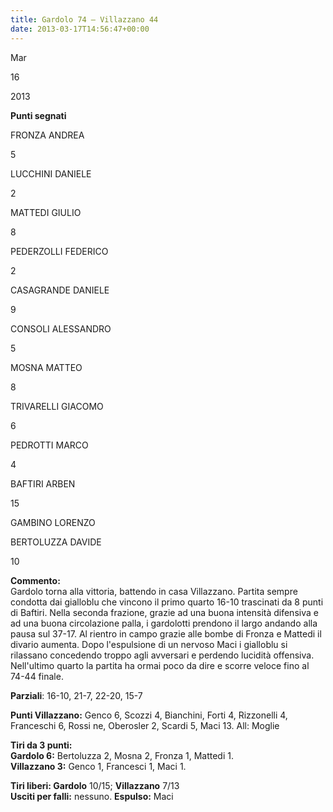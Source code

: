 ```yaml
---
title: Gardolo 74 – Villazzano 44
date: 2013-03-17T14:56:47+00:00
---
```

Mar

16

2013

**Punti segnati**

FRONZA ANDREA

5

LUCCHINI DANIELE

2

MATTEDI GIULIO

8

PEDERZOLLI FEDERICO

2

CASAGRANDE DANIELE

9

CONSOLI ALESSANDRO

5

MOSNA MATTEO

8

TRIVARELLI GIACOMO

6

PEDROTTI MARCO

4

BAFTIRI ARBEN

15

GAMBINO LORENZO

BERTOLUZZA DAVIDE

10

**Commento:**  
Gardolo torna alla vittoria, battendo in casa Villazzano. Partita sempre condotta dai gialloblu che vincono il primo quarto 16-10 trascinati da 8 punti di Baftiri. Nella seconda frazione, grazie ad una buona intensità difensiva e ad una buona circolazione palla, i gardolotti prendono il largo andando alla pausa sul 37-17. Al rientro in campo grazie alle bombe di Fronza e Mattedi il divario aumenta. Dopo l'espulsione di un nervoso Maci i gialloblu si rilassano concedendo troppo agli avversari e perdendo lucidità offensiva. Nell'ultimo quarto la partita ha ormai poco da dire e scorre veloce fino al 74-44 finale.

**Parziali**: 16-10, 21-7, 22-20, 15-7

**Punti Villazzano:** Genco 6, Scozzi 4, Bianchini, Forti 4, Rizzonelli 4, Franceschi 6, Rossi ne, Oberosler 2, Scardi 5, Maci 13. All: Moglie

**Tiri da 3 punti:**  
**Gardolo 6:** Bertoluzza 2, Mosna 2, Fronza 1, Mattedi 1.  
**Villazzano 3:** Genco 1, Francesci 1, Maci 1.

**Tiri liberi: Gardolo** 10/15; **Villazzano** 7/13  
**Usciti per falli:** nessuno. **Espulso:** Maci